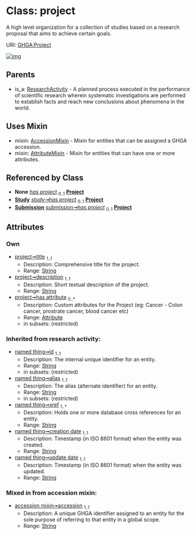 
# Class: project


A high level organization for a collection of studies based on a research proposal that aims to achieve certain goals.

URI: [GHGA:Project](https://w3id.org/GHGA/Project)


[![img](https://yuml.me/diagram/nofunky;dir:TB/class/[Submission],[Study],[ResearchActivity],[Attribute]<has%20attribute%200..*-++[Project&#124;title:string;description:string;accession:string;id(i):string;alias(i):string;xref(i):string%20%2B;creation_date(i):string;update_date(i):string;schema_type(i):string;schema_version(i):string],[Study]-%20has%20project(i)%200..1>[Project],[Submission]-%20has%20project(i)%200..1>[Project],[Study]++-%20has%20project%200..1>[Project],[Submission]++-%20has%20project%200..1>[Project],[Project]uses%20-.->[AccessionMixin],[Project]uses%20-.->[AttributeMixin],[ResearchActivity]^-[Project],[AttributeMixin],[Attribute],[AccessionMixin])](https://yuml.me/diagram/nofunky;dir:TB/class/[Submission],[Study],[ResearchActivity],[Attribute]<has%20attribute%200..*-++[Project&#124;title:string;description:string;accession:string;id(i):string;alias(i):string;xref(i):string%20%2B;creation_date(i):string;update_date(i):string;schema_type(i):string;schema_version(i):string],[Study]-%20has%20project(i)%200..1>[Project],[Submission]-%20has%20project(i)%200..1>[Project],[Study]++-%20has%20project%200..1>[Project],[Submission]++-%20has%20project%200..1>[Project],[Project]uses%20-.->[AccessionMixin],[Project]uses%20-.->[AttributeMixin],[ResearchActivity]^-[Project],[AttributeMixin],[Attribute],[AccessionMixin])

## Parents

 *  is_a: [ResearchActivity](ResearchActivity.md) - A planned process executed in the performance of scientific research wherein systematic investigations are performed to establish facts and reach new conclusions about phenomena in the world.

## Uses Mixin

 *  mixin: [AccessionMixin](AccessionMixin.md) - Mixin for entities that can be assigned a GHGA accession.
 *  mixin: [AttributeMixin](AttributeMixin.md) - Mixin for entities that can have one or more attributes.

## Referenced by Class

 *  **None** *[has project](has_project.md)*  <sub>0..1</sub>  **[Project](Project.md)**
 *  **[Study](Study.md)** *[study➞has project](study_has_project.md)*  <sub>0..1</sub>  **[Project](Project.md)**
 *  **[Submission](Submission.md)** *[submission➞has project](submission_has_project.md)*  <sub>0..1</sub>  **[Project](Project.md)**

## Attributes


### Own

 * [project➞title](project_title.md)  <sub>1..1</sub>
     * Description: Comprehensive title for the project.
     * Range: [String](types/String.md)
 * [project➞description](project_description.md)  <sub>1..1</sub>
     * Description: Short textual description of the project.
     * Range: [String](types/String.md)
 * [project➞has attribute](project_has_attribute.md)  <sub>0..\*</sub>
     * Description: Custom attributes for the Project  (eg: Cancer - Colon cancer, prostrate cancer, blood cancer etc)
     * Range: [Attribute](Attribute.md)
     * in subsets: (restricted)

### Inherited from research activity:

 * [named thing➞id](named_thing_id.md)  <sub>1..1</sub>
     * Description: The internal unique identifier for an entity.
     * Range: [String](types/String.md)
     * in subsets: (restricted)
 * [named thing➞alias](named_thing_alias.md)  <sub>1..1</sub>
     * Description: The alias (alternate identifier) for an entity.
     * Range: [String](types/String.md)
     * in subsets: (restricted)
 * [named thing➞xref](named_thing_xref.md)  <sub>1..\*</sub>
     * Description: Holds one or more database cross references for an entity.
     * Range: [String](types/String.md)
 * [named thing➞creation date](named_thing_creation_date.md)  <sub>1..1</sub>
     * Description: Timestamp (in ISO 8601 format) when the entity was created.
     * Range: [String](types/String.md)
 * [named thing➞update date](named_thing_update_date.md)  <sub>1..1</sub>
     * Description: Timestamp (in ISO 8601 format) when the entity was updated.
     * Range: [String](types/String.md)

### Mixed in from accession mixin:

 * [accession mixin➞accession](accession_mixin_accession.md)  <sub>1..1</sub>
     * Description: A unique GHGA identifier assigned to an entity for the sole purpose of referring to that entity in a global scope.
     * Range: [String](types/String.md)
